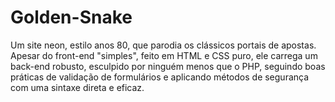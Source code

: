 # Golden-Snake
Um site neon, estilo anos 80, que parodia os clássicos portais de apostas. Apesar do front-end "simples", feito em HTML e CSS puro, ele carrega um back-end robusto, esculpido por ninguém menos que o PHP, seguindo boas práticas de validação de formulários e aplicando métodos de segurança com uma sintaxe direta e eficaz.
